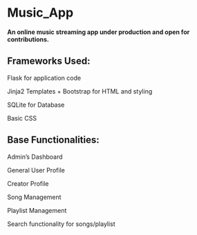 # Music_App
<b>An online music streaming app under production and open for contributions.</b>

<h2>Frameworks Used:</h2>
<p>Flask for application code</p>
<p>Jinja2 Templates + Bootstrap for HTML and styling</p>
<p>SQLite for Database</p>
<p>Basic CSS</p>

<h2>Base Functionalities:</h2>
<p>Admin’s Dashboard</p>
<p>General User Profile</p>
<p>Creator Profile</p>
<p>Song Management</p>
<p>Playlist Management</p>
<p>Search functionality for songs/playlist</p>
